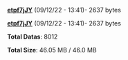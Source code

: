 [**etpf7jJY**](/data/etpf7jJY.txt) (09/12/22 - 13:41)- 2637 bytes

[**etpf7jJY**](/data/etpf7jJY.txt) (09/12/22 - 13:41)- 2637 bytes

**Total Datas**: 8012

**Total Size**: 46.05 MB / 46.0 MB